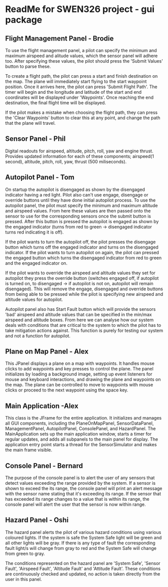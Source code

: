 # ReadMe for SWEN326 project - gui package

## Flight Management Panel - Brodie

To use the flight management panel, a pilot can specify the minimum and maximum airspeed and alitude values, which the sensor panel will adhere too. After specifying these values, the pilot should press the 'Submit Values' button to parse these.

To create a flight path, the pilot can press a start and finish destination on the map. The plane will immediately start flying to the start waypoint position. Once it arrives here, the pilot can press 'Submit Flight Path'. The timer will begin and the longitude and latitude of the start and end coordinates will be displayed under 'Waypoints'. Once reaching the end destination, the final flight time will be displayed.

If the pilot makes a mistake when choosing the flight path, they can press the 'Clear Waypoints' button to clear this at any point, and change the path that the plane will travel.

## Sensor Panel - Phil

Digital readouts for airspeed, altitude, pitch, roll, yaw and engine thrust. Provides updated information for each of these components; airspeed(1 second), altitude, pitch, roll, yaw, thrust (500 miliseconds). 

## Autopilot Panel - Tom

On startup the autopilot is disengaged as shown by the disengaged indicator having a red light. Pilot also can't use engage, disengage or override buttons until they have done initial autopilot process. To use the autopilot panel, the pilot must specify the minimum and maximum altitude and airspeed values. From here these values are then passed onto the sensor to use for the corresponding sensors once the submit button is pressed. After this button is pressed the autopilot is engaged as shown by the engaged indicator (turns from red to green -> disengaged indicator turns red indicating it is off).

If the pilot wants to turn the autopilot off, the pilot presses the disengage button which turns off the engaged indicator and turns on the disengaged indicator. If the pilot wants to turn autopilot on again, the pilot can pressed the engaged button which turns the disengaged indicator from red to green and the engaged indicator on.

If the pilot wants to override the airspeed and altitude values they set for autopilot they press the override button (switches engaged off, if autopilot is turned on, to disengaged -> if autopilot is not on, autopilot will remain disengaged). This will remove the engage, disengaged and override buttons from being able to be pressed while the pilot is specifying new airspeed and altitude values for autopilot.

Autopilot panel also has Start Fault button which will provide the sensors 'bad' airspeed and altitude values that can be specified in the min/max airspeed and altitude boxes. From here we can analyse how our system deals with conditions that are critical to the system to which the pilot has to take mitigation actions against. This function is purely for testing our system and not a function for autopilot.

## Plane on Map Panel - Alex

This JPanel displays a plane on a map with waypoints. It handles mouse clicks to add waypoints and key presses to control the plane. The panel initializes by loading a background image, setting up event listeners for mouse and keyboard interactions, and drawing the plane and waypoints on the map. The plane can be controlled to move to waypoints with mouse clicks or proceed to the next waypoint using the space key.

## Main Application -Alex

This class is the JFrame for the entire application. It initializes and manages all GUI components, including the PlaneOnMapPanel, SensorDataPanel, ManagementPanel, AutopilotPanel, ConsolePanel, and HazardPanel. The MainApplication sets up the main application window, starts a timer for regular updates, and adds all subpanels to the main panel for display. The application entry point starts a thread for the SensorSimulator and makes the main frame visible.

## Console Panel - Bernard
The purpose of the console panel is to alert the user of any sensors that detect values exceeding the range provided by the system. If a sensor is shown to exceed the its range, the console panel will print an alert message with the sensor name stating that it's exceeding its range. If the sensor that has exceeded its range changes to a value that is within its range, the console panel will alert the user that the sensor is now within range.

## Hazard Panel - Oshi

The hazard panel alerts the pilot of various hazard conditions using various coloured lights.
If the system is safe the System Safe light will be green and all other lights will be gray. If there is any type of fault the corresponding fault light/s will change from gray to red and the System Safe will change from green to gray.

The conditions represented on the hazard panel are 'System Safe', 'Sensor Fault', 'Airspeed Fault', 'Altitude Fault' and 'Attitude Fault'. These conditions are continuously checked and updated, no action is taken directly from the user in this panel.